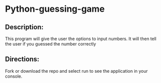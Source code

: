 # Python-guessing-game

## Description:

This program will give the user the options to input numbers. It will then tell the user if you guessed the number correctly

## Directions: 

Fork or download the repo and select run to see the application in your console.
